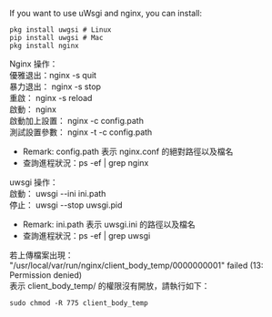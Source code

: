 If you want to use uWsgi and nginx, you can install:
```commandline
pkg install uwgsi # Linux 
pip install uwgsi # Mac
pkg install nginx
```

Nginx 操作：  
優雅退出：nginx -s quit  
暴力退出： nginx -s stop  
重啟： nginx -s reload  
啟動： nginx  
啟動加上設置： nginx -c config.path  
測試設置參數： nginx -t -c config.path  
* Remark: config.path 表示 nginx.conf 的絕對路徑以及檔名 
* 查詢進程狀況：ps -ef | grep nginx


uwsgi 操作：  
啟動： uwsgi --ini ini.path  
停止： uwsgi --stop uwsgi.pid  
* Remark: ini.path 表示 uwsgi.ini 的路徑以及檔名  
* 查詢進程狀況：ps -ef | grep uwsgi

若上傳檔案出現：  
"/usr/local/var/run/nginx/client_body_temp/0000000001" failed (13: Permission denied)  
表示 client_body_temp/ 的權限沒有開放，請執行如下：  
```commandline
sudo chmod -R 775 client_body_temp
```